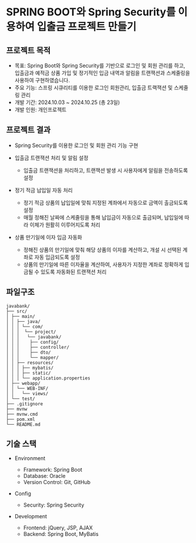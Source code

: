 # SPRING BOOT와 Spring Security를 이용하여 입출금 프로젝트 만들기

## 프로젝트 목적
 - 목표: Spring Boot와 Spring Security를 기반으로 로그인 및 회원 관리를 하고, 입출금과 예적금 상품 가입 및 정기적인 입금 내역과 알림을 트랜잭션과 스케줄링을 사용하여 구현하였습니다.
 - 주요 기능: 스프링 시큐리티를 이용한 로그인 회원관리, 입출금 트랙잭션 및 스케줄링 관리
 - 개발 기간: 2024.10.03 ~ 2024.10.25 (총 23일)
 - 개발 인원: 개인프로젝트

## 프로젝트 결과
 - Spring Security를 이용한 로그인 및 회원 관리 기능 구현

 - 입출금 트랜잭션 처리 및 알림 설정
   - 입출금 트랜잭션을 처리하고, 트랜잭션 발생 시 사용자에게 알림을 전송하도록 설정
     
 - 정기 적금 납입일 자동 처리
   - 정기 적금 상품의 납입일에 맞춰 지정된 계좌에서 자동으로 금액이 출금되도록 설정
   - 매월 정해진 날짜에 스케줄링을 통해 납입금이 자동으로 출금되며, 납입일에 따라 이체가 원활히 이루어지도록 처리
  
 - 상품 만기일에 이자 입금 자동화
   - 정해진 상품의 만기일에 맞춰 해당 상품의 이자를 계산하고, 개설 시 선택된 계좌로 자동 입금되도록 설정
   - 상품의 만기일에 따른 이자율을 계산하여, 사용자가 지정한 계좌로 정확하게 입금될 수 있도록 자동화된 트랜잭션 처리

## 파일구조
    javabank/
    ├── src/
    │ ├── main/
    │ │ ├── java/
    │ │ │ └── com/
    │ │ │  └── project/
    │ │ │   └── javabank/
    │ │ │    ├── config/
    │ │ │    ├── controller/
    │ │ │    ├── dto/
    │ │ │    └── mapper/
    │ │ ├── resources/
    │ │ │ ├── mybatis/
    │ │ │ ├── static/
    │ │ │ └── application.properties
    │ ├── webapp/
    │ │ └── WEB-INF/
    │ │   └── views/
    │ └── test/
    ├── .gitignore
    ├── mvnw
    ├── mvnw.cmd
    ├── pom.xml
    └── README.md

## 기술 스택
 - Environment
   - Framework: Spring Boot
   - Database: Oracle
   - Version Control: Git, GitHub

 - Config
   - Security: Spring Security
 
 - Development
   - Frontend: jQuery, JSP, AJAX
   - Backend: Spring Boot, MyBatis
